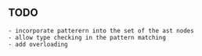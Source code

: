 TODO
----
	- incorporate patterern into the set of the ast nodes
    - allow type checking in the pattern matching
    - add overloading

